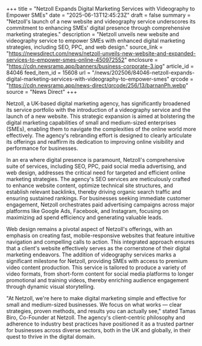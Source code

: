 +++
title = "Netzoll Expands Digital Marketing Services with Videography to Empower SMEs"
date = "2025-06-13T12:45:23Z"
draft = false
summary = "Netzoll's launch of a new website and videography service underscores its commitment to enhancing SMEs' digital presence through comprehensive marketing strategies."
description = "Netzoll unveils new website and videography service to empower SMEs with enhanced digital marketing strategies, including SEO, PPC, and web design."
source_link = "https://newsdirect.com/news/netzoll-unveils-new-website-and-expanded-services-to-empower-smes-online-450972552"
enclosure = "https://cdn.newsramp.app/banners/business-corporate-3.jpg"
article_id = 84046
feed_item_id = 15608
url = "/news/202506/84046-netzoll-expands-digital-marketing-services-with-videography-to-empower-smes"
qrcode = "https://cdn.newsramp.app/news-direct/qrcode/256/13/barnanPh.webp"
source = "News Direct"
+++

<p>Netzoll, a UK-based digital marketing agency, has significantly broadened its service portfolio with the introduction of a videography service and the launch of a new website. This strategic expansion is aimed at bolstering the digital marketing capabilities of small and medium-sized enterprises (SMEs), enabling them to navigate the complexities of the online world more effectively. The agency's rebranding effort is designed to clearly articulate its offerings and reaffirm its dedication to improving online visibility and performance for businesses.</p><p>In an era where digital presence is paramount, Netzoll's comprehensive suite of services, including SEO, PPC, paid social media advertising, and web design, addresses the critical need for targeted and efficient online marketing strategies. The agency's SEO services are meticulously crafted to enhance website content, optimize technical site structures, and establish relevant backlinks, thereby driving organic search traffic and ensuring sustained rankings. For businesses seeking immediate customer engagement, Netzoll orchestrates paid advertising campaigns across major platforms like Google Ads, Facebook, and Instagram, focusing on maximizing ad spend efficiency and generating valuable leads.</p><p>Web design remains a pivotal aspect of Netzoll's offerings, with an emphasis on creating fast, mobile-responsive websites that feature intuitive navigation and compelling calls to action. This integrated approach ensures that a client's website effectively serves as the cornerstone of their digital marketing endeavors. The addition of videography services marks a significant milestone for Netzoll, providing SMEs with access to premium video content production. This service is tailored to produce a variety of video formats, from short-form content for social media platforms to longer promotional and training videos, thereby enriching audience engagement through dynamic visual storytelling.</p><p>"At Netzoll, we're here to make digital marketing simple and effective for small and medium-sized businesses. We focus on what works — clear strategies, proven methods, and results you can actually see," stated Tamas Biro, Co-Founder at Netzoll. The agency's client-centric philosophy and adherence to industry best practices have positioned it as a trusted partner for businesses across diverse sectors, both in the UK and globally, in their quest to thrive in the digital domain.</p>